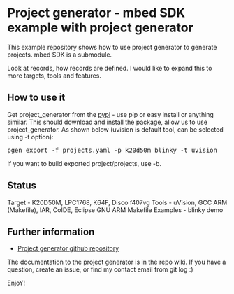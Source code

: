 Project generator - mbed SDK example with project generator
=========================

This example repository shows how to use project generator to generate projects. mbed SDK is a submodule.

Look at records, how records are defined. I would like to expand this to more targets, tools and features.

How to use it
------------

Get project_generator from the [pypi](https://pypi.python.org/pypi/project_generator) - use pip or easy install or anything similar. This should download and install the package, allow us to use project_generator.
As shown below (uvision is default tool, can be selected using -t option):

<pre>
pgen export -f projects.yaml -p k20d50m_blinky -t uvision
</pre>

If you want to build exported project/projects, use -b.

Status
------------

Target - K20D50M, LPC1768, K64F, Disco f407vg
Tools - uVision, GCC ARM (Makefile), IAR, CoIDE, Eclipse GNU ARM Makefile
Examples - blinky demo

Further information
-------------------------
* [Project generator github repository](https://github.com/project-generator/project_generator)

The documentation to the project generator is in the repo wiki. If you have a question, create an issue, or find my contact email from git log :)

EnjoY!
